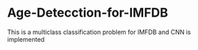 # Age-Detecction-for-IMFDB
This is a multiclass classification problem for IMFDB and CNN is implemented
